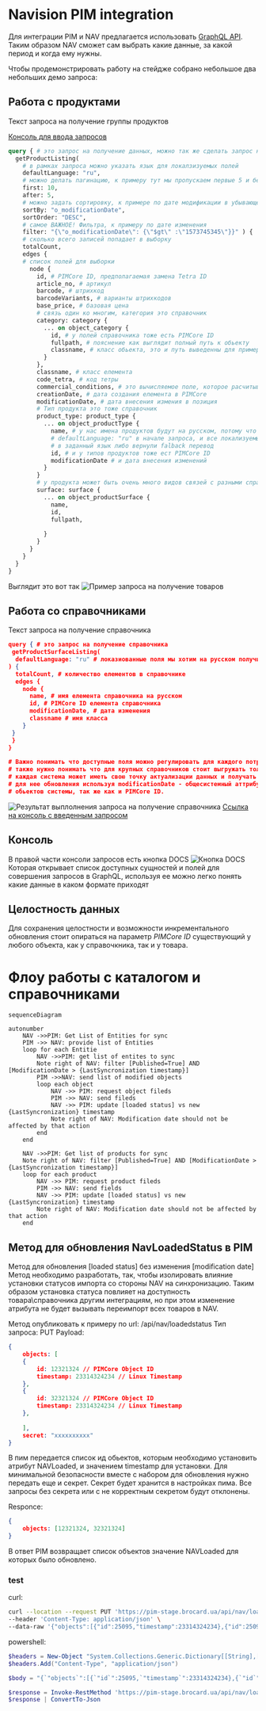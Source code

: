 # Navision PIM integration

Для интеграции PIM и NAV предлагается использовать [GraphQL API](https://graphql.org/). Таким образом NAV сможет сам выбрать какие данные, за какой период и когда ему нужны.

Чтобы продемонстрировать работу на стейдже собрано небольшое два небольших демо запроса:

## Работа с продуктами
Текст запроса на получение группы продуктов

[Консоль для ввода запросов](https://pim-stage.brocard.ua/pimcore-datahub-webservices/explorer/apidemo?apikey=1234567890123456qwerty)

```graphql
query { # это запрос на получение данных, можно так же сделать запрос на изменение данных
  getProductListing(
    # в рамках запроса можно указать язык для локалзизуемых полей
    defaultLanguage: "ru", 
    # можно делать пагинацию, к примеру тут мы пропускаем первые 5 и берем 10 елементов
    first: 10, 
    after: 5, 
    # можно задать сортировку, к примере по дате модификации в убывающем порядке
    sortBy: "o_modificationDate",
    sortOrder: "DESC",
    # самое ВАЖНОЕ! Фильтра, к примеру по дате изменения     
    filter: "{\"o_modificationDate\": {\"$gt\" :\"1573745345\"}}" ) {
    # сколько всего записей попадает в выборку     
    totalCount,
    edges {
    # список полей для выборки
      node {
        id, # PIMCore ID, предполагаемая замена Tetra ID
        article_no, # артикул
        barcode, # штрихкод
        barcodeVariants, # варианты штрихкодов
        base_price, # базовая цена
        # связь один ко многим, категория это справочник
        category: category {
          ... on object_category {
            id, # у полей справочника тоже есть PIMCore ID
            fullpath, # пояснение как выглядит полный путь к обьекту
            classname, # класс обьекта, это и путь выведенны для примера
          }
        },
        classname, # класс елемента
        code_tetra, # код тетры
        commercial_conditions, # это вычисляемое поле, которое расчитывается по формуле
        creationDate, # дата создания елемента в PIMCore
        modificationDate, # дата внесения измения в позиция
        # Тип продукта это тоже справочник         
        product_type: product_type {
          ... on object_productType {
            name, # у нас имена продуктов будут на русском, потому что мы указали
            # defaultLanguage: "ru" в начале запроса, и все локализуемые поля перевелись
            # в заданный язык либо вернули falback перевод
            id, # и у типов продуктов тоже ест PIMCore ID
            modificationDate # и дата внесения изменений
          }
        }
        # у продукта может быть очень много видов связей с разными справочкниками
        surface: surface {
          ... on object_productSurface {
            name,
            id,
            fullpath,
            
          }
        }
      }
    }
  } 
}
```

Выглядит это вот так
![Пример запроса на получение товаров](https://mm.nodeart.app/files/o9ixddutip8gxr1jg9pky563eo/public?h=LE-HxUr1Ux1UNq1YxHsualAAc90-D8yOK4mBdEendGI)

## Работа со справочниками
Текст запроса на получение справочника

```json
query { # это запрос на получение справочника
 getProductSurfaceListing(
  defaultLanguage: "ru" # локазиованные поля мы хотим на русском получить
) {
  totalCount, # количество елементов в справочнике
  edges {
    node {
      name, # имя елемента справочника на русском
      id, # PIMCore ID елемента справочника
      modificationDate, # дата изменения
      classname # имя класса
    }
 }
 }
}

# Важно понимать что доступные поля можно регулировать для каждого потребителя данных
# также нужно понимать что для крупных справочников стоит выгружать только измененные данные
# каждая система может иметь свою точку актуализации данных и получать только актуализированные
# для нее обновления используя modificationDate - общесистемный аттрибут который есть у всех
# обьектов системы, так же как и PIMCore ID.
```


![Результат выплолнения запроса на получение справочника](https://mm.nodeart.app/files/rcr5xx3d47fexpg9edo8xnofdh/public?h=PiD-jamSpPs6GlXOdB23g8uapkcWVQR3astetnpOrBQ)
[Ссылка на консоль с введенным запросом](https://pim-stage.brocard.ua/pimcore-datahub-webservices/explorer/apidemo?apikey=1234567890123456qwerty&query=query%20%7B%20%23%20%D1%8D%D1%82%D0%BE%20%D0%B7%D0%B0%D0%BF%D1%80%D0%BE%D1%81%20%D0%BD%D0%B0%20%D0%BF%D0%BE%D0%BB%D1%83%D1%87%D0%B5%D0%BD%D0%B8%D0%B5%20%D1%81%D0%BF%D1%80%D0%B0%D0%B2%D0%BE%D1%87%D0%BD%D0%B8%D0%BA%D0%B0%0A%20getProductSurfaceListing(%0A%20%20defaultLanguage%3A%20%22ru%22%20%23%20%D0%BB%D0%BE%D0%BA%D0%B0%D0%B7%D0%B8%D0%BE%D0%B2%D0%B0%D0%BD%D0%BD%D1%8B%D0%B5%20%D0%BF%D0%BE%D0%BB%D1%8F%20%D0%BC%D1%8B%20%D1%85%D0%BE%D1%82%D0%B8%D0%BC%20%D0%BD%D0%B0%20%D1%80%D1%83%D1%81%D1%81%D0%BA%D0%BE%D0%BC%20%D0%BF%D0%BE%D0%BB%D1%83%D1%87%D0%B8%D1%82%D1%8C%0A)%20%7B%0A%20%20totalCount%2C%20%23%20%D0%BA%D0%BE%D0%BB%D0%B8%D1%87%D0%B5%D1%81%D1%82%D0%B2%D0%BE%20%D0%B5%D0%BB%D0%B5%D0%BC%D0%B5%D0%BD%D1%82%D0%BE%D0%B2%20%D0%B2%20%D1%81%D0%BF%D1%80%D0%B0%D0%B2%D0%BE%D1%87%D0%BD%D0%B8%D0%BA%D0%B5%0A%20%20edges%20%7B%0A%20%20%20%20node%20%7B%0A%20%20%20%20%20%20name%2C%20%23%20%D0%B8%D0%BC%D1%8F%20%D0%B5%D0%BB%D0%B5%D0%BC%D0%B5%D0%BD%D1%82%D0%B0%20%D1%81%D0%BF%D1%80%D0%B0%D0%B2%D0%BE%D1%87%D0%BD%D0%B8%D0%BA%D0%B0%20%D0%BD%D0%B0%20%D1%80%D1%83%D1%81%D1%81%D0%BA%D0%BE%D0%BC%0A%20%20%20%20%20%20id%2C%20%23%20PIMCore%20ID%20%D0%B5%D0%BB%D0%B5%D0%BC%D0%B5%D0%BD%D1%82%D0%B0%20%D1%81%D0%BF%D1%80%D0%B0%D0%B2%D0%BE%D1%87%D0%BD%D0%B8%D0%BA%D0%B0%0A%20%20%20%20%20%20modificationDate%2C%20%23%20%D0%B4%D0%B0%D1%82%D0%B0%20%D0%B8%D0%B7%D0%BC%D0%B5%D0%BD%D0%B5%D0%BD%D0%B8%D1%8F%0A%20%20%20%20%20%20classname%20%23%20%D0%B8%D0%BC%D1%8F%20%D0%BA%D0%BB%D0%B0%D1%81%D1%81%D0%B0%0A%20%20%20%20%7D%0A%20%7D%0A%20%7D%0A%7D%0A%0A%23%20%D0%92%D0%B0%D0%B6%D0%BD%D0%BE%20%D0%BF%D0%BE%D0%BD%D0%B8%D0%BC%D0%B0%D1%82%D1%8C%20%D1%87%D1%82%D0%BE%20%D0%B4%D0%BE%D1%81%D1%82%D1%83%D0%BF%D0%BD%D1%8B%D0%B5%20%D0%BF%D0%BE%D0%BB%D1%8F%20%D0%BC%D0%BE%D0%B6%D0%BD%D0%BE%20%D1%80%D0%B5%D0%B3%D1%83%D0%BB%D0%B8%D1%80%D0%BE%D0%B2%D0%B0%D1%82%D1%8C%20%D0%B4%D0%BB%D1%8F%20%D0%BA%D0%B0%D0%B6%D0%B4%D0%BE%D0%B3%D0%BE%20%D0%BF%D0%BE%D1%82%D1%80%D0%B5%D0%B1%D0%B8%D1%82%D0%B5%D0%BB%D1%8F%20%D0%B4%D0%B0%D0%BD%D0%BD%D1%8B%D1%85%0A%23%20%D1%82%D0%B0%D0%BA%D0%B6%D0%B5%20%D0%BD%D1%83%D0%B6%D0%BD%D0%BE%20%D0%BF%D0%BE%D0%BD%D0%B8%D0%BC%D0%B0%D1%82%D1%8C%20%D1%87%D1%82%D0%BE%20%D0%B4%D0%BB%D1%8F%20%D0%BA%D1%80%D1%83%D0%BF%D0%BD%D1%8B%D1%85%20%D1%81%D0%BF%D1%80%D0%B0%D0%B2%D0%BE%D1%87%D0%BD%D0%B8%D0%BA%D0%BE%D0%B2%20%D1%81%D1%82%D0%BE%D0%B8%D1%82%20%D0%B2%D1%8B%D0%B3%D1%80%D1%83%D0%B6%D0%B0%D1%82%D1%8C%20%D1%82%D0%BE%D0%BB%D1%8C%D0%BA%D0%BE%20%D0%B8%D0%B7%D0%BC%D0%B5%D0%BD%D0%B5%D0%BD%D0%BD%D1%8B%D0%B5%20%D0%B4%D0%B0%D0%BD%D0%BD%D1%8B%D0%B5%0A%23%20%D0%BA%D0%B0%D0%B6%D0%B4%D0%B0%D1%8F%20%D1%81%D0%B8%D1%81%D1%82%D0%B5%D0%BC%D0%B0%20%D0%BC%D0%BE%D0%B6%D0%B5%D1%82%20%D0%B8%D0%BC%D0%B5%D1%82%D1%8C%20%D1%81%D0%B2%D0%BE%D1%8E%20%D1%82%D0%BE%D1%87%D0%BA%D1%83%20%D0%B0%D0%BA%D1%82%D1%83%D0%B0%D0%BB%D0%B8%D0%B7%D0%B0%D1%86%D0%B8%D0%B8%20%D0%B4%D0%B0%D0%BD%D0%BD%D1%8B%D1%85%20%D0%B8%20%D0%BF%D0%BE%D0%BB%D1%83%D1%87%D0%B0%D1%82%D1%8C%20%D1%82%D0%BE%D0%BB%D1%8C%D0%BA%D0%BE%20%D0%B0%D0%BA%D1%82%D1%83%D0%B0%D0%BB%D0%B8%D0%B7%D0%B8%D1%80%D0%BE%D0%B2%D0%B0%D0%BD%D0%BD%D1%8B%D0%B5%0A%23%20%D0%B4%D0%BB%D1%8F%20%D0%BD%D0%B5%D0%B5%20%D0%BE%D0%B1%D0%BD%D0%BE%D0%B2%D0%BB%D0%B5%D0%BD%D0%B8%D1%8F%20%D0%B8%D1%81%D0%BF%D0%BE%D0%BB%D1%8C%D0%B7%D1%83%D1%8F%20modificationDate%20-%20%D0%BE%D0%B1%D1%89%D0%B5%D1%81%D0%B8%D1%81%D1%82%D0%B5%D0%BC%D0%BD%D1%8B%D0%B9%20%D0%B0%D1%82%D1%82%D1%80%D0%B8%D0%B1%D1%83%D1%82%20%D0%BA%D0%BE%D1%82%D0%BE%D1%80%D1%8B%D0%B9%20%D0%B5%D1%81%D1%82%D1%8C%20%D1%83%20%D0%B2%D1%81%D0%B5%D1%85%0A%23%20%D0%BE%D0%B1%D1%8C%D0%B5%D0%BA%D1%82%D0%BE%D0%B2%20%D1%81%D0%B8%D1%81%D1%82%D0%B5%D0%BC%D1%8B%2C%20%D1%82%D0%B0%D0%BA%20%D0%B6%D0%B5%20%D0%BA%D0%B0%D0%BA%20%D0%B8%20PIMCore%20ID.)


## Консоль
В правой части консоли запросов есть кнопка DOCS
![Кнопка DOCS](https://i.imgur.com/OJRZCXP.png)
Которая открывает список доступных сущностей и полей для совершения запросов в GraphQL, используя ее можно легко понять какие данные в каком формате приходят

## Целостность данных
Для сохранения целостности и возможности инкрементального обновления стоит опираться на параметр *PIMCore ID* существующий у любого объекта, как у справочкника, так и у товара.

# Флоу работы с каталогом и справочниками
```mermaid
sequenceDiagram

autonumber
	NAV ->>PIM: Get List of Entities for sync
	PIM ->> NAV: provide list of Entities
	loop for each Entitie
		NAV ->>PIM: get list of entites to sync
		Note right of NAV: filter [Published=True] AND [ModificationDate > {LastSyncronization timestamp}]
		PIM ->>NAV: send list of modified objects
		loop each object
			NAV ->> PIM: request object fileds
			PIM ->> NAV: send fileds
			NAV ->> PIM: update [loaded status] vs new {LastSyncronization} timestamp
			Note right of NAV: Modification date should not be affected by that action
		end
	end
	
	NAV ->>PIM: Get list of products for sync
	Note right of NAV: filter [Published=True] AND [ModificationDate > {LastSyncronization timestamp}]
	loop for each product
		NAV ->> PIM: request product fileds
		PIM ->> NAV: send fields
		NAV ->> PIM: update [loaded status] vs new {LastSyncronization} timestamp
		Note right of NAV: Modification date should not be affected by that action
	end
```
    
## Метод для обновления NavLoadedStatus в PIM
Метод для обновления [loaded status] без изменения [modification date]
Метод необходимо разработать, так, чтобы изолировать влияние установки статусов импорта со стороны NAV на синхронизацию.
Таким образом установка статуса повлияет на доступность товара\справочника другим интеграциям, но при этом изменение атрибута не будет вызывать переимпорт всех товаров в NAV.

Метод опубликовать к примеру по url: /api/nav/loadedstatus
Тип запроса: PUT
Payload: 
```json
{
    objects: [
    {
        id: 12321324 // PIMCore Object ID
        timestamp: 23314324234 // Linux Timestamp
    },
    {
        id: 32321324 // PIMCore Object ID
        timestamp: 23314324234 // Linux Timestamp
    },
    
    ],
    secret: "xxxxxxxxxx"
}
```
В пим передается список ид обьектов, которым необходимо установить атрибут NAVLoaded, и значением timestamp для установки.
Для минимальной безопасности вместе с набором для обновления нужно передать еще и секрет. Секрет будет хранится в настройках пима. Все запросы без секрета или с не корректным секретом будут отклонены.

Responce: 
```json
{
    objects: [12321324, 32321324]
}
``````

В ответ PIM возвращает список объектов значение NAVLoaded для которых было обновлено.

### test
curl:
```bash
curl --location --request PUT 'https://pim-stage.brocard.ua/api/nav/loadedstatus' \
--header 'Content-Type: application/json' \
--data-raw '{"objects":[{"id":25095,"timestamp":23314324234},{"id":25096,"timestamp":23314324234}],"secret":"xxxxxxxxxx"}'
```

powershell:
```powershell
$headers = New-Object "System.Collections.Generic.Dictionary[[String],[String]]"
$headers.Add("Content-Type", "application/json")

$body = "{`"objects`":[{`"id`":25095,`"timestamp`":23314324234},{`"id`":25096,`"timestamp`":23314324234}],`"secret`":`"xxxxxxxxxx`"}"

$response = Invoke-RestMethod 'https://pim-stage.brocard.ua/api/nav/loadedstatus' -Method 'PUT' -Headers $headers -Body $body
$response | ConvertTo-Json
```